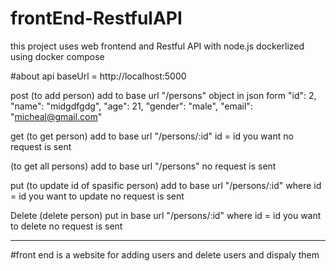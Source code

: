 # frontEnd-RestfulAPI
this project uses web frontend and Restful API with node.js dockerlized using docker compose
 
 #about api 
 baseUrl = http://localhost:5000

post
(to add person) 
add to base url "/persons" 
object in json form
"id": 2,
"name": "midgdfgdg",
"age": 21,
"gender": "male",
"email": "micheal@gmail.com"

get
(to get person)
add to base url "/persons/:id"
id = id you want
no request is sent

(to get all persons)
add to base url "/persons"
no request is sent

put
(to update id of spasific person)
add to base url "/persons/:id" where id = id you want to update
no request is sent 

Delete
(delete person)
put in base url "/persons/:id" where id = id you want to delete
no request is sent

----------------------------------------------------------
#front end is a website for adding users and delete users and dispaly them
